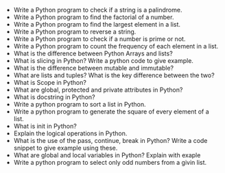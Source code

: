 - Write a Python program to check if a string is a palindrome.
- Write a Python program to find the factorial of a number.
- Write a Python program to find the largest element in a list.
- Write a Python program to reverse a string.
- Write a Python program to check if a number is prime or not.
- Write a Python program to count the frequency of each element in a list.
- What is the difference between Python Arrays and lists?
- What is slicing in Python? Write a python code to give example.
- What is the difference between mutable and immutable?
- What are lists and tuples? What is the key difference between the two?
- What is Scope in Python?
- What are global, protected and private attributes in Python?
- What is docstring in Python?
- Write a python program to sort a list in Python.
- Write a python program to generate the square of every element of a list.
- What is init in Python?
- Explain the logical operations in Python.
- What is the use of the pass, continue, break in Python? Write a code snippet to give example using these.
- What are global and local variables in Python? Explain with exaple
- Write a python program to select only odd numbers from a givin list.